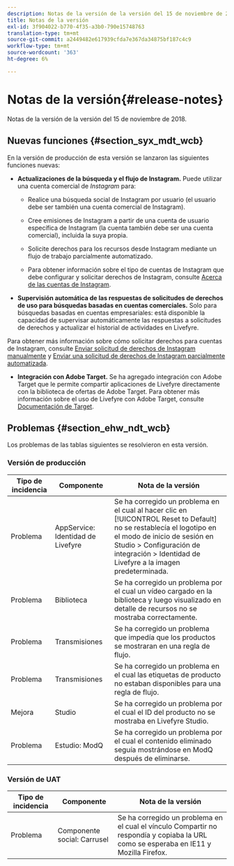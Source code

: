 ```yaml
---
description: Notas de la versión de la versión del 15 de noviembre de 2018.
title: Notas de la versión
exl-id: 3f904022-b770-4f35-a3b0-790e15748763
translation-type: tm+mt
source-git-commit: a2449482e617939cfda7e367da34875bf187c4c9
workflow-type: tm+mt
source-wordcount: '363'
ht-degree: 6%

---
```


# Notas de la versión{#release-notes}

Notas de la versión de la versión del 15 de noviembre de 2018.

## Nuevas funciones {#section_syx_mdt_wcb}

En la versión de producción de esta versión se lanzaron las siguientes funciones nuevas:

* **Actualizaciones de la búsqueda y el flujo de Instagram.** Puede utilizar una cuenta comercial de  *Instagram* para:

   * Realice una búsqueda social de Instagram por usuario (el usuario debe ser también una cuenta comercial de Instagram).

   * Cree emisiones de Instagram a partir de una cuenta de usuario específica de Instagram (la cuenta también debe ser una cuenta comercial), incluida la suya propia.

   * Solicite derechos para los recursos desde Instagram mediante un flujo de trabajo parcialmente automatizado.

   * Para obtener información sobre el tipo de cuentas de Instagram que debe configurar y solicitar derechos de Instagram, consulte [Acerca de las cuentas de Instagram](/help/using/c-users-creating-accounts-with-studio-access/t-configure-social-accout-instagram/c-about-instagram-accounts.md).

* **Supervisión automática de las respuestas de solicitudes de derechos de uso para búsquedas basadas en cuentas comerciales.** Solo para búsquedas basadas en cuentas empresariales: está disponible la capacidad de supervisar automáticamente las respuestas a solicitudes de derechos y actualizar el historial de actividades en Livefyre.

Para obtener más información sobre cómo solicitar derechos para cuentas de Instagram, consulte [Enviar solicitud de derechos de Instagram manualmente](/help/using/c-how-requesting-rights-works/c-send-instagram-manual-rights-request.md) y [Enviar una solicitud de derechos de Instagram parcialmente automatizada](/help/using/c-how-requesting-rights-works/c-send-an-instagram-rights-request-from-the-library.md).

* **Integración con Adobe Target.** Se ha agregado integración con Adobe Target que le permite compartir aplicaciones de Livefyre directamente con la biblioteca de ofertas de Adobe Target. Para obtener más información sobre el uso de Livefyre con Adobe Target, consulte [Documentación de Target](hhttps://docs.adobe.com/content/help/en/livefyre/using/library/livefyre-target.html).

## Problemas {#section_ehw_ndt_wcb}

Los problemas de las tablas siguientes se resolvieron en esta versión.

### Versión de producción

| Tipo de incidencia | Componente | Nota de la versión |
|--- |--- |--- |
| Problema | AppService: Identidad de Livefyre | Se ha corregido un problema en el cual al hacer clic en [!UICONTROL Reset to Default] no se restablecía el logotipo en el modo de inicio de sesión en Studio > Configuración de integración > Identidad de Livefyre a la imagen predeterminada. |
| Problema | Biblioteca | Se ha corregido un problema por el cual un vídeo cargado en la biblioteca y luego visualizado en detalle de recursos no se mostraba correctamente. |
| Problema | Transmisiones | Se ha corregido un problema que impedía que los productos se mostraran en una regla de flujo. |
| Problema | Transmisiones | Se ha corregido un problema en el cual las etiquetas de producto no estaban disponibles para una regla de flujo. |
| Mejora | Studio | Se ha corregido un problema por el cual el ID del producto no se mostraba en Livefyre Studio. |
| Problema | Estudio: ModQ | Se ha corregido un problema por el cual el contenido eliminado seguía mostrándose en ModQ después de eliminarse. |

### Versión de UAT

| **Tipo de incidencia** | **Componente** | **Nota de la versión** |
|---|---|---|
| Problema | Componente social: Carrusel | Se ha corregido un problema en el cual el vínculo Compartir no respondía y copiaba la URL como se esperaba en IE11 y Mozilla Firefox. |
